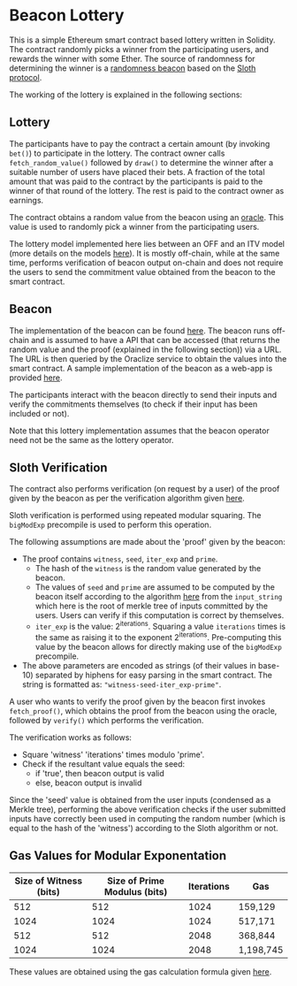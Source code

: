 # Beacon Lottery

This is a simple Ethereum smart contract based lottery written in Solidity. The contract randomly picks a winner from the participating users, and rewards the winner with some Ether. The source of randomness for determining the winner is a [randomness beacon](http://www.copenhagen-interpretation.com/home/cryptography/cryptographic-beacons) based on the [Sloth protocol](https://eprint.iacr.org/2015/366).

The working of the lottery is explained in the following sections:

## Lottery

The participants have to pay the contract a certain amount (by invoking `bet()`) to participate in the lottery. 
The contract owner calls `fetch_random_value()` followed by `draw()` to determine the winner after a suitable number of users have placed their bets. A fraction of the total amount that was paid to the contract by the participants is paid to the winner of that round of the lottery. The rest is paid to the contract owner as earnings.

The contract obtains a random value from the beacon using an [oracle](www.oraclize.it). This value is used to randomly pick a winner from the participating users.

The lottery model implemented here lies between an OFF and an ITV model (more details on the models [here](https://www.univie.ac.at/ct/stefan/blockchain19.pdf)). It is mostly off-chain, while at the same time, performs verification of beacon output on-chain and does not require the users to send the commitment value obtained from the beacon to the smart contract.

## Beacon

The implementation of the beacon can be found [here](https://github.com/randomchain/randbeacon). The beacon runs off-chain and is assumed to have a API that can be accessed (that returns the random value and the proof (explained in the following section)) via a URL. The URL is then queried by the Oraclize service to obtain the values into the smart contract. A sample implementation of the beacon as a web-app is provided [here](https://github.com/randomchain/randbeacon/blob/master/extra_apps/wapp.py).

The participants interact with the beacon directly to send their inputs and verify the commitments themselves (to check if their input has been included or not).

Note that this lottery implementation assumes that the beacon operator need not be the same as the lottery operator.

## Sloth Verification

The contract also performs verification (on request by a user) of the proof given by the beacon as per the verification algorithm given [here](https://github.com/randomchain/pysloth/blob/3ed53be7cb4da03aa83b4799729151454aa934a1/sloth.c#L200).

Sloth verification is performed using repeated modular squaring. The `bigModExp` precompile is used to perform this operation.

The following assumptions are made about the 'proof' given by the beacon:
- The proof contains `witness`, `seed`, `iter_exp` and `prime`.
    - The hash of the `witness` is the random value generated by the beacon.
    - The values of `seed` and `prime` are assumed to be computed by the beacon itself according to the algorithm [here](https://github.com/randomchain/pysloth/blob/3ed53be7cb4da03aa83b4799729151454aa934a1/sloth.c#L99) from the `input_string` which here is the root of merkle tree of inputs committed by the users. Users can verify if this computation is correct by themselves.
    - `iter_exp` is the value: 2<sup>iterations</sup>. Squaring a value `iterations` times is the same as raising it to the exponent 2<sup>iterations</sup>. Pre-computing this value by the beacon allows for directly making use of the `bigModExp` precompile.
- The above parameters are encoded as strings (of their values in base-10) separated by hiphens for easy parsing in the smart contract. The string is formatted as: `"witness-seed-iter_exp-prime"`.

A user who wants to verify the proof given by the beacon first invokes `fetch_proof()`, which obtains the proof from the beacon using the oracle, followed by `verify()` which performs the verification.

The verification works as follows:
- Square 'witness' 'iterations' times modulo 'prime'.
- Check if the resultant value equals the seed:
    - if 'true', then beacon output is valid
    - else, beacon output is invalid

Since the 'seed' value is obtained from the user inputs (condensed as a Merkle tree), performing the above verification checks if the user submitted inputs have correctly been used in computing the random number (which is equal to the hash of the 'witness') according to the Sloth algorithm or not.

## Gas Values for Modular Exponentation

| Size of Witness (bits) | Size of Prime Modulus (bits) | Iterations | Gas       |
|------------------------|------------------------------|------------|-----------|
| 512                    | 512                          | 1024       | 159,129   |
| 1024                   | 1024                         | 1024       | 517,171   |
| 512                    | 512                          | 2048       | 368,844   |
| 1024                   | 1024                         | 2048       | 1,198,745 |

These values are obtained using the gas calculation formula given [here](https://eips.ethereum.org/EIPS/eip-198).
